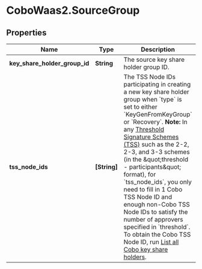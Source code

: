 # CoboWaas2.SourceGroup

## Properties

Name | Type | Description | Notes
------------ | ------------- | ------------- | -------------
**key_share_holder_group_id** | **String** | The source key share holder group ID. | 
**tss_node_ids** | **[String]** | The TSS Node IDs participating in creating a new key share holder group when &#x60;type&#x60; is set to either &#x60;KeyGenFromKeyGroup&#x60; or &#x60;Recovery&#x60;.   **Note:** In any [Threshold Signature Schemes (TSS)](https://manuals.cobo.com/en/portal/mpc-wallets/introduction#threshold-signature-scheme-tss) such as the 2-2, 2-3, and 3-3 schemes (in the \&quot;threshold - participants\&quot; format), for &#x60;tss_node_ids&#x60;, you only need to fill in 1 Cobo TSS Node ID and enough non-Cobo TSS Node IDs to satisfy the number of approvers specified in &#x60;threshold&#x60;. To obtain the Cobo TSS Node ID, run [List all Cobo key share holders](/v2/api-references/wallets--mpc-wallets/list-all-cobo-key-share-holders).  | [optional] 


